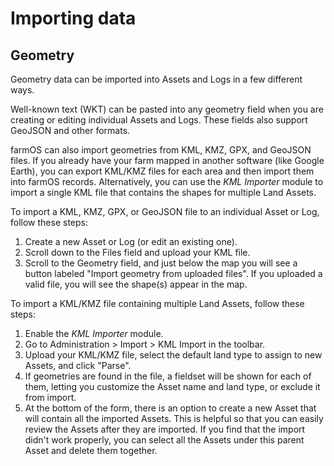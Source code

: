 # Importing data

## Geometry

Geometry data can be imported into Assets and Logs in a few different ways.

Well-known text (WKT) can be pasted into any geometry field when you are
creating or editing individual Assets and Logs. These fields also support
GeoJSON and other formats.

farmOS can also import geometries from KML, KMZ, GPX, and GeoJSON files. If you
already have your farm mapped in another software (like Google Earth), you can
export KML/KMZ files for each area and then import them into farmOS records.
Alternatively, you can use the *KML Importer* module to import a single KML
file that contains the shapes for multiple Land Assets.

To import a KML, KMZ, GPX, or GeoJSON file to an individual Asset or Log,
follow these steps:

1. Create a new Asset or Log (or edit an existing one).
2. Scroll down to the Files field and upload your KML file.
3. Scroll to the Geometry field, and just below the map you will see a button
   labeled "Import geometry from uploaded files". If you uploaded a valid file,
   you will see the shape(s) appear in the map.

To import a KML/KMZ file containing multiple Land Assets, follow these steps:

1. Enable the *KML Importer* module.
2. Go to Administration > Import > KML Import in the toolbar.
3. Upload your KML/KMZ file, select the default land type to assign to new
   Assets, and click "Parse".
4. If geometries are found in the file, a fieldset will be shown for each of
   them, letting you customize the Asset name and land type, or exclude it from
   import.
5. At the bottom of the form, there is an option to create a new Asset that
   will contain all the imported Assets. This is helpful so that you can easily
   review the Assets after they are imported. If you find that the import
   didn't work properly, you can select all the Assets under this parent Asset
   and delete them together.
